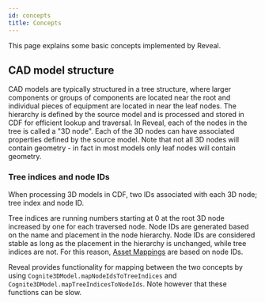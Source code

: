 ```yaml
---
id: concepts
title: Concepts
---
```


This page explains some basic concepts implemented by Reveal.

## CAD model structure

CAD models are typically structured in a tree structure, where larger components or groups of components are located near the root and individual pieces of equipment are located in near the leaf nodes. The hierarchy is defined by the source model and is processed and stored in CDF for efficient lookup and traversal. In Reveal, each of the nodes in the tree is called a "3D node". Each of the 3D nodes can have associated properties defined by the source model. Note that not all 3D nodes will contain geometry - in fact in most models only leaf nodes will contain geometry.

### Tree indices and node IDs

When processing 3D models in CDF, two IDs associated with each 3D node; tree index and node ID.

Tree indices are running numbers starting at 0 at the root 3D node increased by one for each traversed node. Node IDs are generated based on the name and placement in the node hierarchy. Node IDs are considered stable as long as the placement in the hierarchy is unchanged, while tree indices are not. For this reason, [Asset Mappings](https://docs.cognite.com/api/v1/#tag/3D-Asset-Mapping) are based on node IDs.

Reveal provides functionality for mapping between the two concepts by using `Cognite3DModel.mapNodeIdsToTreeIndices` and `Cognite3DModel.mapTreeIndicesToNodeIds`. Note however that these functions can be slow.
